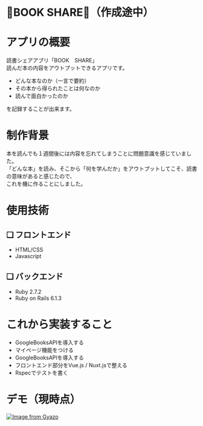 # 📖BOOK SHARE📖（作成途中）

# アプリの概要
読書シェアアプリ「BOOK　SHARE」
<br>
 読んだ本の内容をアウトプットできるアプリです。
<br>

- どんな本なのか（一言で要約）
- その本から得られたことは何なのか
- 読んで面白かったのか

を記録することが出来ます。

# 制作背景
本を読んでも１週間後には内容を忘れてしまうことに問題意識を感じていました。
<br>
「どんな本」を読み、そこから「何を学んだか」をアウトプットしてこそ、読書の意味があると感じたので、
<br>
これを機に作ることにしました。



# 使用技術
## ❏ フロントエンド
- HTML/CSS
- Javascript
## ❏ バックエンド
- Ruby 2.7.2
- Ruby on Rails 6.1.3

# これから実装すること
- GoogleBooksAPIを導入する
- マイページ機能をつける
- GoogleBooksAPIを導入する
- フロントエンド部分をVue.js / Nuxt.jsで整える
- Rspecでテストを書く


# デモ（現時点）
[![Image from Gyazo](https://i.gyazo.com/a8f797de59cd0c80b775d0bc20836963.gif)](https://gyazo.com/a8f797de59cd0c80b775d0bc20836963)

